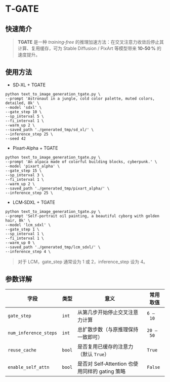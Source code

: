 # T‑GATE

## 快速简介

> **TGATE** 是一种 _training‑free_ 的推理加速方法：在交叉注意力收敛后停止其计算、复用缓存，可为 Stable Diffusion / PixArt 等模型带来 **10‑50 %** 的速度提升。



## 使用方法
- SD‑XL + TGATE
```
python text_to_image_generation_tgate.py \
--prompt 'Astronaut in a jungle, cold color palette, muted colors, detailed, 8k' \
--model 'sdxl' \
--gate_step 10 \
--sp_interval 5 \
--fi_interval 1 \
--warm_up 2 \
--saved_path './generated_tmp/sd_xl/' \
--inference_step 25 \
--seed 42
```

- Pixart‑Alpha + TGATE
```
python text_to_image_generation_tgate.py \
--prompt 'An alpaca made of colorful building blocks, cyberpunk.' \
--model 'pixart_alpha' \
--gate_step 15 \
--sp_interval 3 \
--fi_interval 1 \
--warm_up 2 \
--saved_path './generated_tmp/pixart_alpha/' \
--inference_step 25 \
```

- LCM‑SDXL + TGATE
```
python text_to_image_generation_tgate.py \
--prompt 'Self-portrait oil painting, a beautiful cyborg with golden hair, 8k' \
--model 'lcm_sdxl' \
--gate_step 1 \
--sp_interval 1 \
--fi_interval 1 \
--warm_up 0 \
--saved_path './generated_tmp/lcm_sdxl/' \
--inference_step 4 \
```

> 对于 LCM，gate_step 通常设为 1 或 2，inference_step 设为 4。


## 参数详解

| 字段                   | 类型   | 意义                                             | 常用取值    |
|------------------------|--------|--------------------------------------------------|-------------|
| `gate_step`            | `int`  | 从第几步开始停止交叉注意力计算                   | `6 – 10`    |
| `num_inference_steps`  | `int`  | 总扩散步数（与原推理保持一致即可）               | `20 – 50`   |
| `reuse_cache`          | `bool` | 是否复用已缓存的注意力（默认 `True`）            | `True`      |
| `enable_self_attn`     | `bool` | 是否对 Self‑Attention 也使用同样的 gating 策略    | `False`     |
